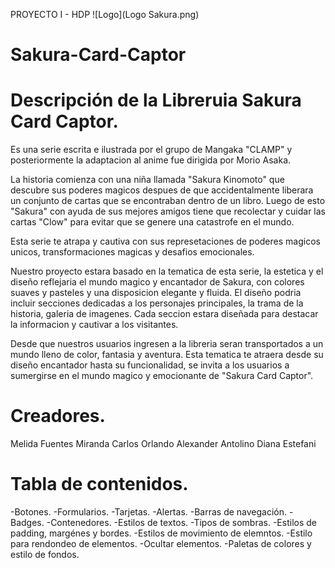 PROYECTO I - HDP
![Logo](Logo Sakura.png)
# Sakura-Card-Captor

# Descripción de la Libreruia Sakura Card Captor.

Es una serie escrita e ilustrada por el grupo de Mangaka "CLAMP" y posteriormente la adaptacion al anime fue dirigida por Morio Asaka.

La historia comienza con una niña llamada "Sakura Kinomoto" que descubre sus poderes magicos despues de que accidentalmente liberara un conjunto de cartas que se encontraban dentro de un libro. Luego de esto "Sakura" con ayuda de sus mejores amigos tiene que recolectar y cuidar las cartas "Clow" para evitar que se genere una catastrofe en el mundo.

Esta serie te atrapa y cautiva con sus represetaciones de poderes magicos unicos, transformaciones magicas y desafios emocionales.

Nuestro proyecto estara basado en la tematica de esta serie, la estetica y el diseño reflejaria el  mundo magico y encantador de Sakura, con colores suaves y pasteles y una disposicion elegante y fluida. El diseño podria incluir secciones dedicadas a los personajes principales, la trama de la historia, galeria de imagenes. Cada seccion estara diseñada para destacar la informacion y cautivar a los visitantes.

Desde que nuestros usuarios ingresen a la libreria seran transportados a un mundo lleno de color, fantasia y aventura. Esta tematica te atraera desde su diseño encantador hasta su funcionalidad, se invita a los usuarios a sumergirse en el mundo magico y emocionante de "Sakura Card Captor".

# Creadores.
Melida Fuentes Miranda
Carlos Orlando 
Alexander Antolino
Diana Estefani

# Tabla de contenidos.
 -Botones.
 -Formularios.
 -Tarjetas.
 -Alertas.
 -Barras de navegación.
 -Badges.
 -Contenedores.
 -Estilos de textos.
 -Tipos de sombras.
 -Estilos de padding, margénes y bordes.
 -Estilos de movimiento de elemntos.
 -Estilo para rendondeo de elementos.
 -Ocultar elementos.
 -Paletas de colores y estilo de fondos.